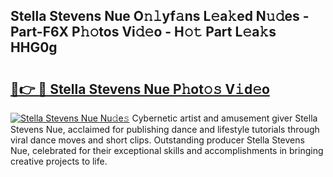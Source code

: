 ## Stella Stevens Nue O𝚗𝚕yf𝚊ns L𝚎a𝚔ed N𝚞𝚍es - Part-F6X P𝚑𝚘tos Vi𝚍𝚎o - H𝚘𝚝 Part L𝚎a𝚔s HHG0g

# <h2><a href="http://kf2nvp.oniu.top/?m=Stella+Stevens+Nue">🔗👉 🔴 Stella Stevens Nue P𝚑ot𝚘𝚜 V𝚒d𝚎o</a></h2>

[![Stella Stevens Nue Nu𝚍e𝚜](https://i.imgur.com/0qMVB7G.gif)](http://kf2nvp.oniu.top/?m=Stella+Stevens+Nue)
Cybernetic artist and amusement giver Stella Stevens Nue, acclaimed for publishing dance and lifestyle tutorials through viral dance moves and short clips. Outstanding producer Stella Stevens Nue, celebrated for their exceptional skills and accomplishments in bringing creative projects to life.  
